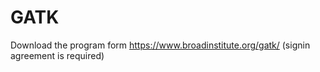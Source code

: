 GATK
====

Download the program form <https://www.broadinstitute.org/gatk/> (signin agreement is required)

